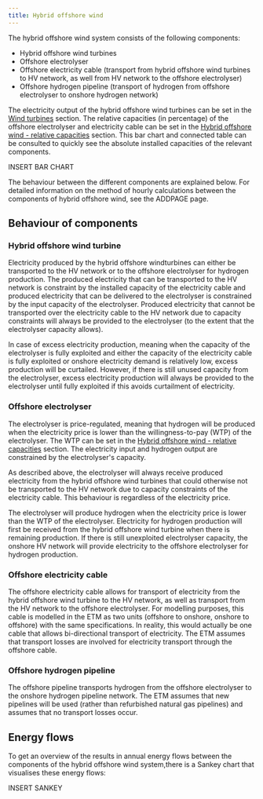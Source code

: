 ```yaml
---
title: Hybrid offshore wind
---
```


The hybrid offshore wind system consists of the following components:
-   Hybrid offshore wind turbines
-	Offshore electrolyser
-	Offshore electricity cable (transport from hybrid offshore wind turbines to HV network, as well from HV network to the offshore electrolyser)
-	Offshore hydrogen pipeline (transport of hydrogen from offshore electrolyser to onshore hydrogen network)

The electricity output of the hybrid offshore wind turbines can be set in the [Wind turbines](https://energytransitionmodel.com/scenario/supply/electricity_renewable/wind-turbines) section. The relative capacities (in percentage) of the offshore electrolyser and electricity cable can be set in the [Hybrid offshore wind - relative capacities](https://energytransitionmodel.com/scenario/flexibility/flexibility_net_load/hybrid-offshore-wind-relative-capacities) section. This bar chart and connected table can be consulted to quickly see the absolute installed capacities of the relevant components. 

INSERT BAR CHART

The behaviour between the different components are explained below. For detailed information on the method of hourly calculations between the components of hybrid offshore wind, see the ADDPAGE page. 

## Behaviour of components

### Hybrid offshore wind turbine
Electricity produced by the hybrid offshore windturbines can either be transported to the HV network or to the offshore electrolyser for hydrogen production. The produced electricity that can be transported to the HV network is constraint by the installed capacity of the electricity cable and produced electricity that can be delivered to the electrolyser is constrained by the input capacity of the electrolyser. Produced electricity that cannot be transported over the electricity cable to the HV network due to capacity constraints will always be provided to the electrolyser (to the extent that the electrolyser capacity allows). 

In case of excess electricity production, meaning when the capacity of the electrolyser is fully exploited and either the capacity of the electricity cable is fully exploited or onshore electricity demand is relatively low, excess production will be curtailed. However, if there is still unused capacity from the electrolyser, excess electricity production will always be provided to the electrolyser until fully exploited if this avoids curtailment of electricity. 

### Offshore electrolyser
The electrolyser is price-regulated, meaning that hydrogen will be produced when the electricity price is lower than the willingness-to-pay (WTP) of the electrolyser. The WTP can be set in the [Hybrid offshore wind - relative capacities](https://energytransitionmodel.com/scenario/flexibility/flexibility_net_load/hybrid-offshore-wind-relative-capacities) section. The electricity input and hydrogen output are constrained by the electrolyser's capacity. 

As described above, the electrolyser will always receive produced electricity from the hybrid offshore wind turbines that could otherwise not be transported to the HV network due to capacity constraints of the electricity cable. This behaviour is regardless of the electricity price. 

The electrolyser will produce hydrogen when the electricity price is lower than the WTP of the electrolyser. Electricity for hydrogen production will first be received from the hybrid offshore wind turbine when there is remaining production. If there is still unexploited electrolyser capacity, the onshore HV network will provide electricity to the offshore electrolyser for hydrogen production. 

### Offshore electricity cable
The offshore electricity cable allows for transport of electricity from the hybrid offshore wind turbine to the HV network, as well as transport from the HV network to the offshore electrolyser. For modelling purposes, this cable is modelled in the ETM as two units (offshore to onshore, onshore to offshore) with the same specifications. In reality, this would actually be one cable that allows bi-directional transport of electricity. The ETM assumes that transport losses are involved for electricity transport through the offshore cable. 

### Offshore hydrogen pipeline
The offshore pipeline transports hydrogen from the offshore electrolyser to the onshore hydrogen pipeline network. The ETM assumes that new pipelines will be used (rather than refurbished natural gas pipelines) and assumes that no transport losses occur. 

## Energy flows
To get an overview of the results in annual energy flows between the components of the hybrid offshore wind system,there is a Sankey chart that visualises these energy flows: 

INSERT SANKEY

